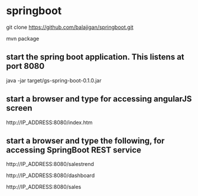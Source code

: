 # springboot

git clone https://github.com/balajigan/springboot.git

mvn package

## start the spring boot application. This listens at port 8080
java -jar target/gs-spring-boot-0.1.0.jar

## start a browser and type for accessing angularJS screen 

http://IP_ADDRESS:8080/index.htm

## start a browser and type the following, for accessing SpringBoot REST service 

http://IP_ADDRESS:8080/salestrend

http://IP_ADDRESS:8080/dashboard

http://IP_ADDRESS:8080/sales




